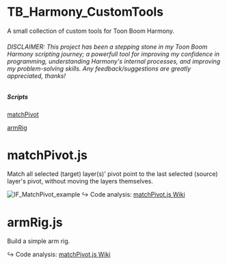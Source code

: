 # TB_Harmony_CustomTools
A small collection of custom tools for Toon Boom Harmony. 

###### DISCLAIMER: This project has been a stepping stone in my Toon Boom Harmony scripting journey; a powerfull tool for improving my confidence in programming, understanding Harmony's internal processes, and improving my problem-solving skills. Any feedback/suggestions are greatly appreciated, thanks!

##### Scripts
[matchPivot](https://github.com/Iindenshield/TB_Harmony_CustomTools/blob/main/src/IF_MatchPivot.js)

[armRig](https://github.com/Iindenshield/TB_Harmony_CustomTools/blob/main/src/IF_ArmRig.js)

# matchPivot.js
Match all selected (target) layer(s)' pivot point to the last selected (source) layer's pivot, without moving the layers themselves.

![IF_MatchPivot_example](https://github.com/user-attachments/assets/05790810-ec3a-4edf-8e39-619c23b20e8e)
:arrow_right_hook: Code analysis: [matchPivot.js Wiki](https://github.com/Iindenshield/TB_Harmony_CustomTools/wiki/matchPivot.js)


# armRig.js
Build a simple arm rig.

:arrow_right_hook: Code analysis: [matchPivot.js Wiki](https://github.com/Iindenshield/TB_Harmony_CustomTools/wiki/matchPivot.js)
